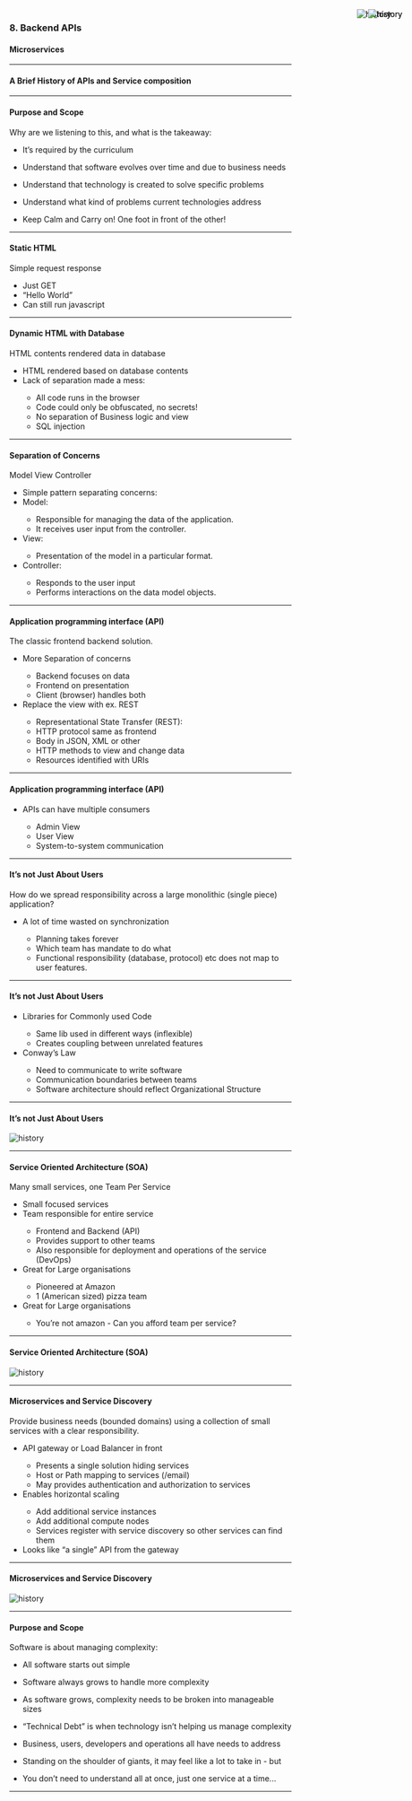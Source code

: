 
### 8. Backend APIs
#### Microservices

---
#### A Brief History of APIs and Service composition

---

#### Purpose and Scope

Why are we listening to this, and what is the takeaway:
* It’s required by the curriculum
* Understand that software evolves over time and due to business needs
* Understand that technology is created to solve specific problems
* Understand what kind of problems current technologies address

* Keep Calm and Carry on! One foot in front of the other!


---

#### Static HTML

<p>Simple request response</p>
<ul>
<li>Just GET</li>
<li>“Hello World”</li>
<li>Can still run javascript</li>
</ul>

<img style="position: absolute; top: 50px; right: 50px;" src="/new-structure/media/backend-api-images/backend-api-8/one.png" alt="history">

---

#### Dynamic HTML with Database

<p>HTML contents rendered data in database</p>
<ul>
<li>HTML rendered based on database contents</li>
<li>Lack of separation made a mess:</li>
<ul>
	<li>All code runs in the browser</li>
	<li>Code could only be obfuscated, no secrets!</li>
	<li>No separation of Business logic and view</li>
	<li>SQL injection</li>
</ul>
</ul>	

<img style="position: absolute; top: 50px; right: 50px;" src="/new-structure/media/backend-api-images/backend-api-8/two.png" alt="history">

---

#### Separation of Concerns

<p>Model View Controller</p>
<ul>
<li>Simple pattern separating concerns:</li>
<li>Model:</li>
<ul>
	<li>Responsible for managing the data of the application.</li> 
	<li>It receives user input from the controller.</li>
</ul>
<li>View:</li>
<ul>
	<li>Presentation of the model in a particular format.</li>
</ul>						
<li>Controller:</li>
<ul>
	<li>Responds to the user input</li> 
	<li>Performs interactions on the data model objects.</li>
</ul>
</ul>

<img style="position: absolute; top: 50px; right: 30px;" src="/new-structure/media/backend-api-images/backend-api-8/three.png" alt="history">

---


#### Application programming interface (API)

<p>The classic frontend backend solution.</p>
<ul>
<li>More Separation of concerns</li>
<ul>
	<li>Backend focuses on data</li>
	<li>Frontend on presentation</li>
	<li>Client (browser) handles  both</li>
</ul>
<li>Replace the view with ex. REST</li>
<ul>
	<li>Representational State Transfer (REST):</li>
	<li>HTTP protocol same as frontend</li>
	<li>Body in JSON, XML or other</li>
	<li>HTTP methods to view and change data</li>
	<li>Resources identified with URIs</li>
</ul>					
</ul>

---

#### Application programming interface (API)

<ul>
<li>APIs can have multiple consumers</li>
<ul>
	<li>Admin View</li>
	<li>User View</li>
	<li>System-to-system communication</li>
</ul>				
</ul>

<img style="position: absolute; top: 50px; right: 30px;" src="/new-structure/media/backend-api-images/backend-api-8/four.png" alt="history">

---



#### It’s not Just About Users

<p>How do we spread responsibility across a large monolithic (single piece) application?</p>

<ul>
<li>A lot of time wasted on synchronization</li>
<ul>
	<li>Planning takes forever</li>
	<li>Which team has mandate to do what</li>
	<li>Functional responsibility (database, protocol) etc does not map to user features.</li>
</ul>				
</ul>

---

#### It’s not Just About Users

<ul>
<li>Libraries for Commonly used Code</li>
<ul>
	<li>Same lib used in different ways (inflexible)</li>
	<li>Creates coupling between unrelated features</li>
</ul>
<li>Conway’s Law</li>
<ul>
	<li>Need to communicate to write software</li>
	<li>Communication boundaries between teams</li>
	<li>Software architecture should reflect Organizational Structure</li>
</ul>	
</ul>

---

#### It’s not Just About Users

<img src="/new-structure/media/backend-api-images/backend-api-8/five.png" alt="history">

---

#### Service Oriented Architecture (SOA)

<p>Many small services, one Team Per Service</p>
<ul>
<li>Small focused services</li>
<li>Team responsible for entire service</li>
<ul>
	<li>Frontend and Backend (API)</li>
	<li>Provides support to other teams</li>
	<li>Also responsible for deployment and operations of the service (DevOps)</li>
</ul>
<li>Great for Large organisations</li>
<ul>
	<li>Pioneered at Amazon</li>
	<li>1 (American sized) pizza team</li>
</ul>
<li>Great for Large organisations</li>
<ul>
	<li>You’re not amazon - Can you afford team per service?</li>
</ul>	
</ul>

---


#### Service Oriented Architecture (SOA)

<img src="/new-structure/media/backend-api-images/backend-api-8/six.png" alt="history">

---

#### Microservices and Service Discovery

<p>Provide business needs (bounded domains) using a collection of small services with a clear responsibility.</p>
<ul>
<li>API gateway or Load Balancer in front</li>
<ul>
	<li>Presents a single solution hiding services</li>
	<li>Host or Path mapping to services (/email)</li>
	<li>May provides authentication and authorization to services</li>
</ul>
<li>Enables horizontal scaling</li>
<ul>
	<li>Add additional service instances</li>
	<li>Add additional compute nodes</li>
	<li>Services register with service discovery so other services can find them</li>
</ul>
<li>Looks like “a single” API from the gateway</li>
</ul>

---


#### Microservices and Service Discovery

<img src="/new-structure/media/backend-api-images/backend-api-8/six.png" alt="history">

---


#### Purpose and Scope

Software is about managing complexity:
* All software starts out simple
* Software always grows to handle more complexity
* As software grows, complexity needs to be broken into manageable sizes
* “Technical Debt” is when technology isn’t helping us manage complexity
* Business, users, developers and operations all have needs to address

* Standing on the shoulder of giants, it may feel like a lot to take in - but
* You don’t need to understand all at once, just one service at a time...


---

